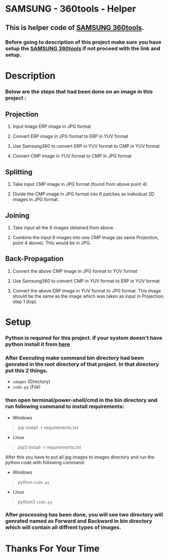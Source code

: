# SAMSUNG - 360tools - Helper

## This is helper code of [SAMSUNG 360tools](https://github.com/Samsung/360tools).

### Before going to description of this project make sure you have setup the [SAMSUNG 360tools](https://github.com/Samsung/360tools) if not proceed with the link and setup. 

# Description

### Below are the steps that had been done on an image in this project :

## Projection

1. Input Image ERP image in JPG format

2. Convert ERP image in JPG format to ERP in YUV format

3. Use Samsung360 to convert ERP in YUV format to CMP in YUV format

4. Convert CMP image in YUV format to CMP in JPG format

## Splitting

1. Take input CMP image in JPG format (found from above point 4)

2. Divide the CMP image in JPG format into 6 patches as individual 2D images in JPG format.

## Joining

1. Take input all the 6 images obtained from above.

2. Combine the input 6 images into one CMP image (as same Projection, point 4 above). This would be in JPG.

## Back-Propagation

1. Convert the above CMP image in JPG format to YUV format

2. Use Samsung360 to convert CMP in YUV format to ERP in YUV format

3. Convert the above ERP image in YUV format to JPG format. This image should be the same as the image which was taken as input in Projection: step 1 (top).


# Setup

### **Python** is required for this project. if your system doesn't have python install it from [here](https://www.python.org/)

### After Executing make command __bin__ directory had been genrated in the root directory of that project. In that directory put this 2 things.
* `images` (Directory)
* `code.py` (File)

### then open terminal/power-shell/cmd in the bin directory and run following command to install requirements:

* Windows

> pip install -r requirements.txt

* Linux

> pip3 install -r requirements.txt


After this you have to put all jpg images to images directory and run the python code with following command: 

* Windows

> python `code.py`

* Linux

> python3 `code.py`

### After processing has been done, you will see two directory will genrated named as Forward and Backward in **bin** directory which will contain all diffrent types of images.


# Thanks For Your Time
